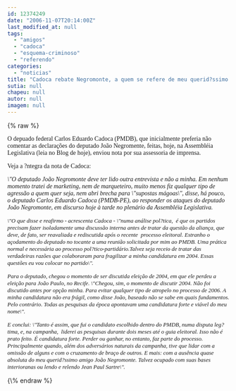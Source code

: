 ```yaml
---
id: 12374249
date: "2006-11-07T20:14:00Z"
last_modified_at: null
tags:
  - "amigos"
  - "cadoca"
  - "esquema-criminoso"
  - "referendo"
categories:
  - "noticias"
title: "Cadoca rebate Negromonte, a quem se refere de meu querid?ssimo amigo"
sutia: null
chapeu: null
autor: null
imagem: null
---
```

{\% raw %}
<p><P><FONT face=Verdana>O depuado federal Carlos Eduardo Cadoca (PMDB), que inicialmente preferia não comentar as declarações do deputado João Negromente, feitas, hoje, na Assembléia Legislativa (leia no Blog de hoje), enviou nota por sua assessoria de imprensa. </FONT></P></p>
<p><P><FONT face=Verdana>Veja a ?ntegra da nota de Cadoca:</FONT></P></p>
<p><P><FONT face=Verdana><EM>\"O deputado João Negromonte deve ter lido outra entrevista e não a minha. Em nenhum momento tratei de marketing, nem de marqueteiro, muito menos fiz qualquer tipo de agressão a quem quer seja, nem abri brecha para \"supostas mágoas\", disse, há pouco, o deputado Carlos Eduardo Cadoca (PMDB-PE), ao responder os ataques do deputado João Negromonte, em discurso hoje à tarde no plenário da Assembléia Legislativa.</EM></FONT></P></p>
<p><P class=MsoNormal><SPAN><FONT face=Verdana size=2><EM>\"O que disse e reafirmo - acrescenta Cadoca - \"numa análise pol?tica, <SPAN>&nbsp;</SPAN>é que os partidos precisam fazer isoladamente uma discussão interna antes de tratar da questão da aliança, que deve, de fato, ser reavaliada e rediscutida após o recente <SPAN>&nbsp;</SPAN>processo eleitoral. Estranho o açodamento do deputado no tocante a uma reunião solicitada por mim ao PMDB. Uma prática normal e necessária ao processo pol?tico-partidário.Talvez seja receio de tratar das verdadeiras razões que colaboraram para fragilizar a minha candidatura em 2004. Essas questões eu vou colocar no partido\". </EM></FONT></SPAN></P></p>
<p><P class=MsoNormal><EM><SPAN><FONT face=Verdana size=2>Para o deputado, chegou o momento de ser discutida eleição de 2004, em que ele perdeu a eleição para João Paulo, no Recife. </FONT></SPAN><SPAN><FONT face=Verdana size=2>\"Chegou, sim, o momento de discutir 2004. Não foi discutido antes por opção minha. Para evitar qualquer tipo de atropelo no processo de 2006. A minha candidatura não era frágil, como disse João, baseado não se sabe em quais fundamentos. Pelo contrário. Todas as pesquisas da época apontavam uma candidatura forte e viável do meu nome\". </FONT></SPAN></EM></P></p>
<p><P class=MsoNormal><FONT face=Arial><FONT size=2><EM><SPAN><FONT face=Verdana>E conclui: \"T</FONT></SPAN><SPAN><FONT face=Verdana>anto é assim, que fui o candidato escolhido dentro do PMDB, numa disputa leg?tima, e, na campanha, <SPAN>&nbsp;</SPAN>liderei as pesquisas durante dois meses até o guia eleitoral. Isso não é prato feito. É candidatura forte. Perder ou ganhar, no entanto, faz parte do processo. Principalmente quando, além dos adversários naturais da campanha, tive que lidar com a omissão de alguns e com o cruzamento de braço de outros. E mais: com a ausência quase absoluta do meu querid?ssimo amigo João Negromonte. Talvez ocupado com suas bases interioranas ou lendo e relendo Jean Paul Sartre\".</FONT> </SPAN></EM></FONT></FONT></P> </p>
{\% endraw %}